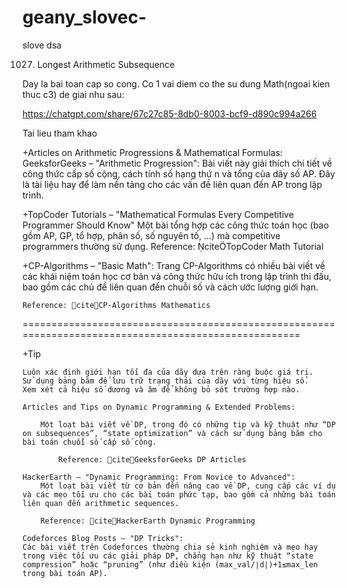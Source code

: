 # geany_slovec-
slove dsa

1027. Longest Arithmetic Subsequence

Day la bai toan cap so cong. Co 1 vai diem co the su dung Math(ngoai kien thuc c3) de giai nhu sau:

https://chatgpt.com/share/67c27c85-8db0-8003-bcf9-d890c994a266


Tai lieu tham khao 

+Articles on Arithmetic Progressions & Mathematical Formulas:
	GeeksforGeeks – "Arithmetic Progression": Bài viết này giải thích chi tiết về công thức cấp số cộng, cách tính số hạng thứ n và tổng của dãy số AP. Đây là tài liệu hay để làm nền tảng cho các vấn đề liên quan đến AP trong lập trình.


+TopCoder Tutorials – "Mathematical Formulas Every Competitive Programmer Should Know"
	Một bài tổng hợp các công thức toán học (bao gồm AP, GP, tổ hợp, phân số, số nguyên tố, ...) mà competitive programmers thường sử dụng.
	Reference: citeTopCoder Math Tutorial

+CP-Algorithms – "Basic Math":
	Trang CP-Algorithms có nhiều bài viết về các khái niệm toán học cơ bản và công thức hữu ích trong lập trình thi đấu, bao gồm các chủ đề liên quan đến chuỗi số và cách ước lượng giới hạn.
	
	Reference: citeCP-Algorithms Mathematics
======================================================================================================

+Tip 

	Luôn xác định giới hạn tối đa của dãy dựa trên ràng buộc giá trị.
	Sử dụng bảng băm để lưu trữ trạng thái của dãy với từng hiệu số.
	Xem xét cả hiệu số dương và âm để không bỏ sót trường hợp nào.

	Articles and Tips on Dynamic Programming & Extended Problems:
	
		Một loạt bài viết về DP, trong đó có những tip và kỹ thuật như “DP on subsequences”, “state optimization” và cách sử dụng bảng băm cho bài toán chuỗi số cấp số cộng.

			Reference: citeGeeksforGeeks DP Articles
	
	HackerEarth – "Dynamic Programming: From Novice to Advanced":
		Một loạt bài viết từ cơ bản đến nâng cao về DP, cung cấp các ví dụ và các mẹo tối ưu cho các bài toán phức tạp, bao gồm cả những bài toán liên quan đến arithmetic sequences.

		Reference: citeHackerEarth Dynamic Programming

	Codeforces Blog Posts – "DP Tricks":
	Các bài viết trên Codeforces thường chia sẻ kinh nghiệm và mẹo hay trong việc tối ưu các giải pháp DP, chẳng hạn như kỹ thuật “state compression” hoặc “pruning” (như điều kiện (max_val/∣d∣)+1≤max_len trong bài toán AP).

	